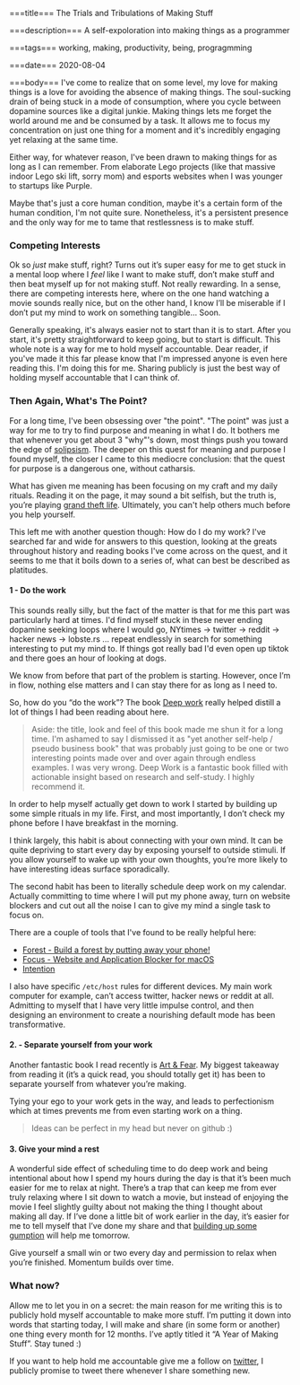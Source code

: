 ===title===
The Trials and Tribulations of Making Stuff

===description===
A self-expoloration into making things as a programmer

===tags===
working, making, productivity, being, progragmming

===date===
2020-08-04

===body===
I've come to realize that on some level, my love for making things is a love for avoiding the absence of making things. The soul-sucking drain of being stuck in a mode of consumption, where you cycle between dopamine sources like a digital junkie. Making things lets me forget the world around me and be consumed by a task. It allows me to focus my concentration on just one thing for a moment and it's incredibly engaging yet relaxing at the same time.

Either way, for whatever reason, I've been drawn to making things for as long as I can remember. From elaborate Lego projects (like that massive indoor Lego ski lift, sorry mom) and esports websites when I was younger to startups like Purple.

Maybe that's just a core human condition, maybe it's a certain form of the human condition, I'm not quite sure. Nonetheless, it's a persistent presence and the only way for me to tame that restlessness is to make stuff.

### Competing Interests
Ok so _just_ make stuff, right? Turns out it’s super easy for me to get stuck
in a mental loop where I _feel_ like I want to make stuff, don’t make stuff and then beat myself up for not making stuff. Not really rewarding. In a sense, there are competing interests here, where on the one hand watching a movie sounds really nice, but on the other hand, I know I’ll be miserable if I don’t put my mind to work on something tangible… Soon.

Generally speaking, it's always easier not to start than it is to start. After you start, it's pretty straightforward to keep going, but to start is difficult. This whole note is a way for me to hold myself accountable. Dear reader, if you've made it this far please know that I'm impressed anyone is even here reading this. I'm doing this for me. Sharing publicly is just the best way of holding myself accountable that I can think of.

### Then Again, What's The Point?
For a long time, I've been obsessing over "the point". "The point" was just a
way for me to try to find purpose and meaning in what I do. It bothers me that
whenever you get about 3 "why"'s down, most things push you toward the edge of
[solipsism](https://en.wikipedia.org/wiki/Solipsism). The deeper on this quest for meaning and purpose I found myself, the closer I came to this mediocre conclusion: that the quest for purpose is a dangerous one, without catharsis.

What has given me meaning has been focusing on my craft and my daily rituals.
Reading it on the page, it may sound a bit selfish, but the truth is, you’re
playing [grand theft
life](https://waitbutwhy.com/2015/11/the-cook-and-the-chef-musks-secret-sauce.html). Ultimately, you can't help others much before you help yourself.


This left me with another question though: How do I do my work? I've searched far and wide for answers to this question, looking at the greats throughout history and reading books I've come across on the quest, and it seems to me that it boils down to a series of, what can best be described as platitudes.

#### 1 - **Do the work**
This sounds really silly, but the fact of the matter is that for me this part was particularly hard at times. I'd find myself stuck in these never ending dopamine seeking loops where I would go, NYtimes -> twitter -> reddit -> hacker news -> lobste.rs ... repeat endlessly in search for something interesting to put my mind to. If things got really bad I'd even open up tiktok and there goes an hour of looking at dogs.

We know from before that part of the problem is starting. However, once I’m in flow, nothing else matters and I can stay there for as long as I need to.

So, how do you “do the work”? The book [Deep
work](https://www.goodreads.com/book/show/25744928-deep-work) really helped distill a lot of things I had been reading about here.

> Aside: the title, look and feel of this book made me shun it for a long time. I'm ashamed to say I dismissed it as "yet another self-help / pseudo business book" that was probably just going to be one or two interesting points made over and over again through endless examples. I was very wrong. Deep Work is a fantastic book filled with actionable insight based on research and self-study. I highly recommend it.

In order to help myself actually get down to work I started by building up some simple rituals in my life. First, and most importantly, I don’t check my phone before I have breakfast in the morning.

I think largely, this habit is about connecting with your own mind. It can be quite depriving to start every day by exposing yourself to outside stimuli. If you allow yourself to wake up with your own thoughts, you’re more likely to have interesting ideas surface sporadically.

The second habit has been to literally schedule deep work on my calendar. Actually committing to time where I will put my phone away, turn on website blockers and cut out all the noise I can to give my mind a single task to focus on.

There are a couple of tools that I've found to be really helpful here:
 - [Forest - Build a forest by putting away your
   phone!](https://www.forestapp.cc/)
 - [Focus - Website and Application Blocker for macOS](https://heyfocus.com/)
 - [Intention](https://addons.mozilla.org/en-US/firefox/addon/intention/)

I also have specific `/etc/host` rules for different devices. My main work computer for example, can’t access twitter, hacker news or reddit at all. Admitting to myself that I have very little impulse control, and then designing an environment to create a nourishing default mode has been transformative.

#### 2. - **Separate yourself from your work**
Another fantastic book I read recently is [Art &
Fear](https://www.goodreads.com/book/show/187633.Art_and_Fear?ac=1&from_search=true&qid=hj2Lj85ddn&rank=1). My biggest takeaway from reading it (it’s a quick read, you should totally get it) has been to separate yourself from whatever you’re making.

Tying your ego to your work gets in the way, and leads to perfectionism which at times prevents me from even starting work on a thing.

> Ideas can be perfect in my head but never on github :)

#### 3. **Give your mind a rest**
A wonderful side effect of scheduling time to do deep work and being
intentional about how I spend my hours during the day is that it’s been much
easier for me to relax at night. There’s a trap that can keep me from ever
truly relaxing where I sit down to watch a movie, but instead of enjoying the
movie I feel slightly guilty about not making the thing I thought about making
all day. If I’ve done a little bit of work earlier in the day, it’s easier for
me to tell myself that I’ve done my share and that [building up some
gumption](https://www.goodreads.com/book/show/629.Zen_and_the_Art_of_Motorcycle_Maintenance?ac=1&from_search=true&qid=OJIc8iSlJE&rank=1) will help me tomorrow.

Give yourself a small win or two every day and permission to relax when you’re finished. Momentum builds over time.

### What now?
Allow me to let you in on a secret: the main reason for me writing this is to publicly hold myself accountable to make more stuff. I’m putting it down into words that starting today, I will make and share (in some form or another) one thing every month for 12 months. I’ve aptly titled it “A Year of Making Stuff”. Stay tuned :)

If you want to help hold me accountable give me a follow on
[twitter](https://twitter.com/davidmeh), I publicly promise to tweet there whenever I share something new.






